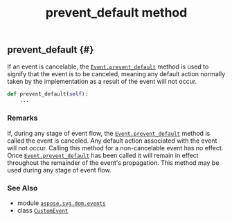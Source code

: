 ﻿---
title: prevent_default method
second_title: Aspose.SVG for Python via .NET API References
description: 
type: docs
weight: 50
url: /python-net/aspose.svg.dom.events/customevent/prevent_default/
is_root: false
---

## prevent_default {#}

If an event is cancelable, the [`Event.prevent_default`](/svg/python-net/aspose.svg.dom.events/event/prevent_default) method is used to signify that the event is to be canceled,
meaning any default action normally taken by the implementation as a result of the event will not occur.



```python
def prevent_default(self):
    ...
```


### Remarks

If, during any stage of event flow, the [`Event.prevent_default`](/svg/python-net/aspose.svg.dom.events/event/prevent_default) method is called the event is canceled.
Any default action associated with the event will not occur.
Calling this method for a non-cancelable event has no effect.
Once [`Event.prevent_default`](/svg/python-net/aspose.svg.dom.events/event/prevent_default) has been called it will remain in effect throughout the remainder of the event's propagation.
This method may be used during any stage of event flow.


### See Also
* module [`aspose.svg.dom.events`](../../)
* class [`CustomEvent`](/svg/python-net/aspose.svg.dom.events/customevent)
